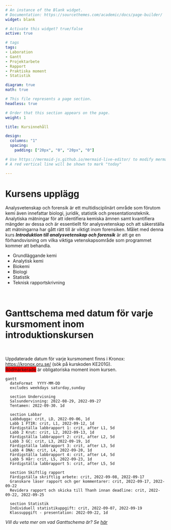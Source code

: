 ```yaml
---
# An instance of the Blank widget.
# Documentation: https://sourcethemes.com/academic/docs/page-builder/
widget: blank

# Activate this widget? true/false
active: true

# tags
tags:
- Laboration
- Gantt
- Projektarbete
- Rapport
- Praktiska moment
- Statistik

diagram: true
math: true

# This file represents a page section.
headless: true

# Order that this section appears on the page.
weight: 1

title: Kursinnehåll

design:
  columns: "1"
  spacing:
    padding: ["20px", "0", "20px", "0"]

# Use https://mermaid-js.github.io/mermaid-live-editor/ to modify mermaid gantt
# A red vertical line will be shown to mark "today"

---
```


# Kursens upplägg

Analysvetenskap och forensik är ett multidisciplinärt område som förutom kemi även innefattar biologi, juridik, statistik och presentationsteknik. Analytiska mätningar för att identifiera kemiska ämnen samt kvantifiera mängder av dessa och är essentiellt för analysvetenskap och att säkerställa att mätningarna har gått rätt till är viktigt inom forensiken. Målet med denna kurs ___Introduktion till analysvetenskap och forensik___ är att ge en förhandsvisning om vilka viktiga vetenskapsområde som programmet kommer att behandla. 

- Grundläggande kemi
- Analytisk kemi
- Biokemi
- Biologi
- Statistik
- Teknisk rapportskrivning


<br>

# Ganttschema med datum för varje kursmoment inom introduktionskursen
<br>

Uppdaterade datum för varje kursmoment finns i Kronox: https://kronox.oru.se/ (sök på kurskoden KE201G). <br>
<span style="background-color: #FF0000">Rödmarkerade</span> är obligatoriska moment inom kursen.


```mermaid
gantt
  dateFormat  YYYY-MM-DD
  excludes weekdays saturday,sunday
  
  section Undervisning
  Salsundervisning: 2022-08-29, 2022-09-27
  Tentamen: 2022-09-30. 1d
  
  section Labbar
  Labbdugga: crit, LD, 2022-09-06, 1d
  Labb 1 FTIR: crit, L1, 2022-09-12, 1d
  Färdigställa labbrapport 1: crit, after L1, 5d
  Labb 2 Krut: crit, L2, 2022-09-13, 1d
  Färdigställa labbrapport 2: crit, after L2, 5d
  Labb 3 GC: crit, L3, 2022-09-19, 1d
  Färdigställa labbrapport 3: crit, after L3, 5d
  Labb 4 DNA: crit, L4, 2022-09-20, 1d
  Färdigställa labbrapport 4: crit, after L4, 5d
  Labb 5 Hår: crit, L5, 2022-09-23, 1d 
  Färdigställa labbrapport 5: crit, after L5, 5d
  
  section Skiftlig rapport
  Färdigställa skriftlig arbete: crit, 2022-09-08, 2022-09-17
  Granskare läser rapport och ger kommentarer: crit, 2022-09-17, 2022-09-22
  Revidera rapport och skicka till Thanh innan deadline: crit, 2022-09-22, 2022-09-25  
  
  section Statistik
  Individuell statistikuppgift: crit, 2022-09-07, 2022-09-19
  Klassuppgift - presentation: 2022-09-22, 1d
```
_Vill du veta mer om vad Ganttschema är? Se [här](https://sv.wikipedia.org/wiki/Gantt-schema)_
<br><br><br>